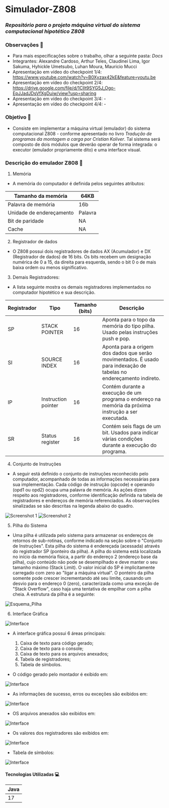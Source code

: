 # Simulador-Z808

### _Repositório para o projeto máquina virtual do sistema computacional hipotético Z808_

### Observações 🚩

* Para mais especificações sobre o trabalho, olhar a seguinte pasta: _Docs_
* Integrantes: Alexandre Cardoso, Arthur Teles, Claudinei Lima, Igor Sakuma, Hyhickle Umetsubo, Luhan Moura, Mauricio Mucci
* Apresentação em vídeo do checkpoint 1/4: https://www.youtube.com/watch?v=B0Xyzax42kE&feature=youtu.be
* Apresentação em vídeo do checkpoint 2/4: https://drive.google.com/file/d/1Cllt9SYG5J_Ogo-EpJJadJDsVfXgDuiw/view?usp=sharing
* Apresentação em vídeo do checkpoint 3/4: -
* Apresentação em vídeo do checkpoint 4/4: -

### Objetivo 🎯

* Consiste em implementar a máquina virtual (emulador) do sistema computacional Z808 - conforme apresentado no livro _Tradução de programas da montagem a
carga por Cristian Koliver_. Tal sistema será composto de dois módulos que deverão operar de forma integrada: o executor
(emulador propriamente dito) e uma interface visual. 

### Descrição do emulador Z808 📝

1. Memória
* A memória do computador é definida pelos seguintes atributos:

|  Tamanho da memória  | 64KB |
|----------------------|------|
| Palavra de memória | 16b |
| Unidade de endereçamento | Palavra |
| Bit de paridade | NA |
| Cache | NA |

2. Registrador de dados
* O Z808 possui dois registradores de dados AX (Acumulador) e DX (Registrador de dados) de 16 bits.
  Os bits recebem um designação numérica de 0 a 15, da direita para esquerda, sendo o bit 0 o de mais baixa ordem 
  ou menos significativo.

3. Demais Registradores:
* A lista seguinte mostra os demais registradores implementados no computador hipotético e sua
descrição.

|  Registrador  | Tipo | Tamanho (bits) | Descrição |
|---------------|------|----------------|-----------|
| SP | STACK POINTER | 16 | Aponta para o topo da memória do tipo pilha. Usado pelas instruções push e pop. |
| SI | SOURCE INDEX | 16 | Aponta para a origem dos dados que serão movimentados. É usado para indexação de tabelas no endereçamento indireto. |
| IP | Instruction pointer | 16 | Contém durante a execução de um programa o endereço na memória da próxima instrução a ser executada. |
| SR | Status register | 16 | Contém seis flags de um bit. Usados para indicar várias condições durante a execução do programa. |

4. Conjunto de Instruções
* A seguir está definido o conjunto de instruções reconhecido pelo computador, acompanhado de todas as 
  informações necessárias para sua implementação. Cada código de instrução (opcode) e operando (opd1 ou opd2) 
  ocupa uma palavra de memória. As ações dizem respeito aos registradores, conforme identificação definida na 
  tabela de registradores e endereços de memória referenciados. As observações sinalizadas se são descritas na 
  legenda abaixo do quadro.

![Screenshot 1](Docs/tabela_1.png)
![Screenshot 2](Docs/tabela_2.png)

5. Pilha do Sistema

* Uma pilha é utilizada pelo sistema para armazenar os endereços de retornos de sub-rotinas, conforme indicado na
  seção sobre o "Conjunto de Instruções". Esta pilha do sistema é endereçada (acessada) através do registrador SP 
  (ponteiro da pilha).
  A pilha do sistema está localizada no início da memória física, a partir do endereço 2 (endereço base da pilha),
  cujo conteúdo não pode se desempilhado e deve manter o seu tamanho máximo (Stack Limit). O valor inicial do SP é
  implicitamente carregado com zero ao "ligar a máquina virtual". O ponteiro da pilha somente pode crescer 
  incrementando até seu limite, causando um desvio para o endereço 0 (zero), caracterizada como uma exceção de 
  "Stack Overflow", caso haja uma tentativa de empilhar com a pilha cheia. A estrutura da pilha é a seguinte:

![Esquema_Pilha](Docs/tabela_3.png)

6. Interface Gráfica

![Interface](Docs/interface.png)

* A interface gráfica possui 6 áreas principais: 
  1. Caixa de texto para código gerado;
  2. Caixa de texto para o console; 
  3. Caixa de texto para os arquivos anexados;
  4. Tabela de registradores;
  5. Tabela de símbolos.

* O código gerado pelo montador é exibido em:

![Interface](Docs/codigo.png)

* As informações de sucesso, erros ou exceções são exibidos em:

![Interface](Docs/console.png)

* OS arquivos anexados são exibidos em:

![Interface](Docs/arquivos.png)

* Os valores dos registradores são exibidos em:

![Interface](Docs/registradores.png)

* Tabela de símbolos:

![Interface](Docs/tabela_simbolos.png)

#### Tecnologias Utilizadas 💻

| Java |
|------|
|  17  |
